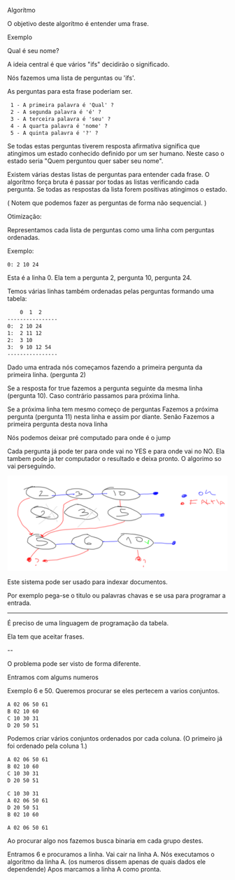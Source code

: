 

Algorítmo

O objetivo deste algorítmo é entender uma frase.

Exemplo

Qual é seu nome?

A ideia central é que vários "ifs" decidirão o significado.

Nós fazemos uma lista de perguntas ou 'ifs'.

As perguntas para esta frase poderiam ser.
```
 1 - A primeira palavra é 'Qual' ?
 2 - A segunda palavra é 'é' ? 
 3 - A terceira palavra é 'seu' ? 
 4 - A quarta palavra é 'nome' ?  
 5 - A quinta palavra é '?' ? 
```

Se todas estas perguntas tiverem resposta afirmativa
significa que atingimos um estado conhecido definido
por um ser humano. Neste caso o estado seria
"Quem perguntou quer saber seu nome".

Existem várias destas listas de perguntas para entender 
cada frase.
O algorítmo força bruta é passar por todas as listas
verificando cada pergunta. Se todas as respostas 
da lista forem positivas atingimos o estado.

(
 Notem que podemos fazer as perguntas de forma não sequencial.
)


Otimização:

Representamos cada lista de perguntas como uma linha
com perguntas ordenadas.

Exemplo:
```
0: 2 10 24  
```

Esta é a linha 0.
Ela tem a pergunta 2, pergunta 10, pergunta 24.

Temos várias linhas também ordenadas pelas perguntas
formando uma tabela:

```
    0  1  2
----------------
0:  2 10 24
1:  2 11 12
2:  3 10
3:  9 10 12 54
----------------
```

Dado uma entrada nós começamos fazendo a primeira 
pergunta da primeira linha. (pergunta 2)

Se a resposta for true fazemos a pergunta seguinte da 
mesma linha (pergunta 10). Caso contrário passamos para 
próxima linha.

Se a próxima linha tem mesmo começo de perguntas 
  Fazemos a próxima pergunta (pergunta 11) nesta linha
  e assim por diante.
Senão
  Fazemos a primeira pergunta desta nova linha


Nós podemos deixar pré computado para onde é o jump

Cada pergunta já pode ter para onde vai no YES e para onde vai no NO.
Ela tambem pode ja ter computador o resultado e deixa pronto.
O algorimo so vai perseguindo.

![states.png](states.png)


Este sistema pode ser usado para indexar documentos.

Por exemplo pega-se o titulo ou palavras chavas e se usa
para programar a entrada.

----

É preciso de uma linguagem de programação da tabela.

Ela tem que aceitar frases.


-- 

O problema pode ser visto de forma diferente.


Entramos com algums numeros

Exemplo 6 e 50.
Queremos procurar se eles pertecem a varios conjuntos.

```
A 02 06 50 61
B 02 10 60
C 10 30 31
D 20 50 51
```

Podemos criar vários conjuntos ordenados por cada coluna.
(O primeiro já foi ordenado pela coluna 1.)

```
A 02 06 50 61
B 02 10 60
C 10 30 31
D 20 50 51
```

```
C 10 30 31
A 02 06 50 61
D 20 50 51
B 02 10 60
```

```
A 02 06 50 61
```
Ao procurar algo nos fazemos busca binaria
em cada grupo destes.

Entramos 6 e procuramos a linha. Vai cair na linha A.
Nós executamos o algoritmo da linha A. 
(os numeros dissem apenas de quais dados ele dependende)
Apos marcamos a linha A como pronta.








